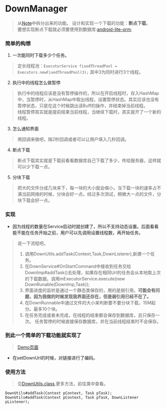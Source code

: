 # DownManager
> 从[Note](https://github.com/xuanu/Notes)中拆分出来的功能。
> 设计和实现一个下载的功能：**断点下载**。  
> 要想实现断点下载就必须要使用到数据库:[android-lite-orm](https://github.com/litesuits/android-lite-orm);  
### 简单的构想  
1. 一次能同时下载多少个任务。  
> 定长线程池：`ExecutorService fixedThreadPool = Executors.newFixedThreadPool(3);` 其中3为同时进行3个线程。  
2. 执行中的线程怎么做暂停  
> 执行中的线程应该是没有暂停操作的，所以在开启线程时，存入HashMap中，当暂停时，从HashMap中取出线程，设置暂停状态。其实应该也没有暂停状态，只是在这个时候跳出读Buff的操作，并结束掉当前线程。  
> 线程暂停其实就是提前结束当前线程，当继续下载时，其实是开了一个新的线程。  
3. 怎么通知界面  
> 用回调来做吧，隔2秒回调或者可以让用户填入几秒回调。  
4. 断点下载  
> 断点下载其实就是下载前看看数据库自己下载了多少，传给服务器，这样就可以少下载一点。  
5. 分块下载  
> 把大的文件分成几块来下，每一块的大小就会缩小。当下载一块的速率占不满当前网络的时候，分块会好一点。经过多次测试，稍微大一点的文件，分块下载会好一点。  
### 实现   
- 因为线程的数量在Service启动时就创建了，所以不支持动态设置。后面看看能不能在任务开始之前，用户可以先调用设置线程数，再开始任务。  
> 说一下流程吧。  
> 1. 调用DownUtils.addTask(Context,Task,DownListerer),新建一个任务。    
> 2. 在DownService#OnStartCommand中接收到任务交给DownImp#addTask()去处理，如果存在相同Url的任务会从本地取上次的下载数据。调用mExecutorService.execute(new DownRunable(DownImp,Task));  
> 3. 界面进度的监听是通过一个静态类保存的，用的是弱引用。**可能会有问题，因为我做的时候发现我界面还存在，但是弱引用已经不在了。**  
> 4. 在DownRunnable中通过文件的大小来判断要不要分块下载，15M起分。最多10个块。  
> 5. 在任务完成或者未完成，在线程的结束都会保存到数据库，且只保存一次。 任务暂停的时候直接保存数据库，并在当前线程结束时不会保存。  
### 到此一个简单的下载功能就实现了
> [Demo页面](https://github.com/xuanu/Notes/blob/master/app/src/main/java/cn/zeffect/notes/down/DownActivity.java)  
- 在setDownUrl的时候，对链接进行了编码。    
  
### 使用方法  
> 见[DownUtils.class](https://github.com/xuanu/DownManager/blob/master/downlibrary/src/main/java/utils/cn/zeffect/downlibrary/utils/DownUtils.java),更多方法，前往类中查看。
```
DownUtils#addTask(Context pContext, Task pTask);
DownUtils#addTask(Context pContext, Task pTask, DownListener pListener);
```
